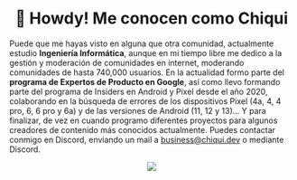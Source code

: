 
<h1 align="center">👋 Howdy! Me conocen como Chiqui</h1>

Puede que me hayas visto en alguna que otra comunidad, actualmente estudio **Ingeniería Informática**, aunque en mi tiempo libre me dedico a la gestión y moderación de comunidades en internet, moderando comunidades de hasta 740,000 usuarios. En la actualidad formo parte del **programa de Expertos de Producto en Google**, así como llevo formando parte del programa de Insiders en Android y Pixel desde el año 2020, colaborando en la búsqueda de errores de los dispositivos Pixel (4a, 4, 4 pro, 6, 6 pro y 6a) y de las versiones de Android (11, 12 y 13)... Y para finalizar, de vez en cuando programo diferentes proyectos para algunos creadores de contenido más conocidos actualmente. Puedes contactar conmigo en Discord, enviando un mail a business@chiqui.dev o mediante Discord.
<p align="center">
  <a href="https://skillicons.dev">
    <img src="https://skillicons.dev/icons?i=git,kubernetes,docker,javascript,postgresql,html,python,aws,cloudflare,discord,gcp,linux,nodejs,powershell,raspberrypi" />
  </a>
</p>

